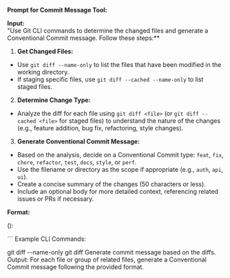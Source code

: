 **Prompt for Commit Message Tool:**

**Input:**  
"Use Git CLI commands to determine the changed files and generate a Conventional Commit message. Follow these steps:**

1. **Get Changed Files:**
  - Use `git diff --name-only` to list the files that have been modified in the working directory.
  - If staging specific files, use `git diff --cached --name-only` to list staged files.

2. **Determine Change Type:**
  - Analyze the diff for each file using `git diff <file>` (or `git diff --cached <file>` for staged files) to understand the nature of the changes (e.g., feature addition, bug fix, refactoring, style changes).

3. **Generate Conventional Commit Message:**
  - Based on the analysis, decide on a Conventional Commit type: `feat`, `fix`, `chore`, `refactor`, `test`, `docs`, `style`, or `perf`.
  - Use the filename or directory as the scope if appropriate (e.g., `auth`, `api`, `ui`).
  - Create a concise summary of the changes (50 characters or less).
  - Include an optional body for more detailed context, referencing related issues or PRs if necessary.

**Format:**

<type>(<scope>): <short summary>

<body> ```
Example CLI Commands:

git diff --name-only
git diff <file>
Generate commit message based on the diffs.
Output: For each file or group of related files, generate a Conventional Commit message following the provided format.
